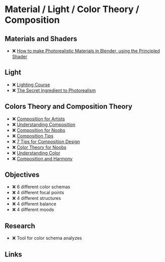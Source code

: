# Material / Light / Color Theory / Composition

## Materials and Shaders

- ❌ [How to make Photorealistic Materials in Blender, using the Principled Shader][How to make Photorealistic Materials in Blender, using the Principled Shader]

## Light

- ❌ [Lighting Course][Lighting Course]
- ❌ [The Secret Ingredient to Photorealism][The Secret Ingredient to Photorealism]

## Colors Theory and Composition Theory

- ❌ [Composition for Artists][Composition for Artists]
- ❌ [Understanding Composition][Understanding Composition]
- ❌ [Composition for Noobs][Composition for Noobs]
- ❌ [Composition Tips][Composition Tips]
- ❌ [7 Tips for Composition Design][7 Tips for Composition Design]
- ❌ [Color Theory for Noobs][Color Theory for Noobs]
- ❌ [Understanding Color][Understanding Color]
- ❌ [Composition and Harmony][Composition and Harmony]

## Objectives

- ❌ 6 different color schemas
- ❌ 4 different focal points
- ❌ 4 different structures
- ❌ 4 different balance
- ❌ 4 different moods

## Research

- ❌ Tool for color schema analyzes

## Links

[How to make Photorealistic Materials in Blender, using the Principled Shader]: https://www.youtube.com/watch?v=4H5W6C_Mbck
[Lighting Course]: https://www.youtube.com/playlist?list=PLjEaoINr3zgH9vCr47kSS5W8PEJBNIiwK
[The Secret Ingredient to Photorealism]: https://www.youtube.com/watch?v=m9AT7H4GGrA
[Composition for Artists]: https://www.youtube.com/playlist?list=PLV2X3tgajVlHEWoxhxHBV5JyU7R80LT9R
[Understanding Composition]: https://www.youtube.com/watch?v=O8i7OKbWmRM
[Composition for Noobs]: https://www.youtube.com/watch?v=9VVzCr3c9Jk
[Composition Tips]: https://www.youtube.com/watch?v=JuEkb6FNptE
[7 Tips for Composition Design]: https://www.youtube.com/watch?v=JuEkb6FNptE
[Color Theory for Noobs]: https://www.youtube.com/watch?v=AvgCkHrcj90
[Understanding Color]: https://www.youtube.com/watch?v=Qj1FK8n7WgY
[Composition and Harmony]: https://www.youtube.com/watch?v=p0rVUhXnmpY
